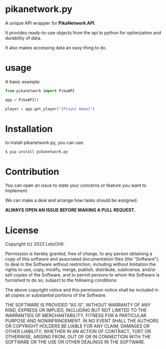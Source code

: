 # pikanetwork.py

A unique API wrapper for **PikaNetwork API**.

It provides ready-to-use objects from the api to python for optimization and durability of data.

It also makes accessing data an easy thing to do.

# usage

A basic example:
```py
from pikanetwork import PikaAPI

app = PikaAPI()

player = app.get_player("{Player Name}")
```

# Installation

to install pikanetwork.py, you can use:
```shell
$ pip install pikanetwork.py
```

# Contribution
You can open an issue to state your concerns or feature you want to implement.

We can make a deal and arrange how tasks should be assigned.

**ALWAYS OPEN AN ISSUE BEFORE MAKING A PULL REQUEST.**

# License

Copyright (c) 2023 LetsChill.

Permission is hereby granted, free of charge, to any person obtaining a copy of this software and associated documentation files (the "Software"), to deal in the Software without restriction, including without limitation the rights to use, copy, modify, merge, publish, distribute, sublicense, and/or sell copies of the Software, and to permit persons to whom the Software is furnished to do so, subject to the following conditions:

The above copyright notice and this permission notice shall be included in all copies or substantial portions of the Software.

THE SOFTWARE IS PROVIDED "AS IS", WITHOUT WARRANTY OF ANY KIND, EXPRESS OR IMPLIED, INCLUDING BUT NOT LIMITED TO THE WARRANTIES OF MERCHANTABILITY, FITNESS FOR A PARTICULAR PURPOSE AND NONINFRINGEMENT. IN NO EVENT SHALL THE AUTHORS OR COPYRIGHT HOLDERS BE LIABLE FOR ANY CLAIM, DAMAGES OR OTHER LIABILITY, WHETHER IN AN ACTION OF CONTRACT, TORT OR OTHERWISE, ARISING FROM, OUT OF OR IN CONNECTION WITH THE SOFTWARE OR THE USE OR OTHER DEALINGS IN THE SOFTWARE.